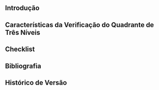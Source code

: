 ## <a>Introdução</a>

## <a>Características da Verificação do Quadrante de Três Níveis</a>

## <a>Checklist</a>

## <a>Bibliografia</a>  

## <a>Histórico de Versão</a>